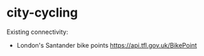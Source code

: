# city-cycling

Existing connectivity:
- London's Santander bike points https://api.tfl.gov.uk/BikePoint
